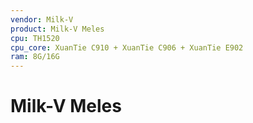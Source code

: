 ```yaml
---
vendor: Milk-V
product: Milk-V Meles
cpu: TH1520
cpu_core: XuanTie C910 + XuanTie C906 + XuanTie E902
ram: 8G/16G
---
```


# Milk-V Meles

